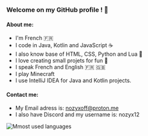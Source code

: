 ### Welcome on my GitHub profile ! 🎊

#### About me:
* I'm French 🇫🇷
* I code in Java, Kotlin and JavaScript ☕
* I also know base of HTML, CSS, Python and Lua 🌙
* I love creating small projets for fun 🌟
* I speak French and English 🇫🇷 🇬🇧
* I play Minecraft
* I use IntelliJ IDEA for Java and Kotlin projects.

#### Contact me:
* My Email adress is: [nozyxoff@proton.me](mailto:/nozyxoff@proton.me)
* I also have Discord and my username is: nozyx12

![Mmost used languages](https://github-readme-stats.vercel.app/api/top-langs/?username=nozyx12&theme=darcula)
